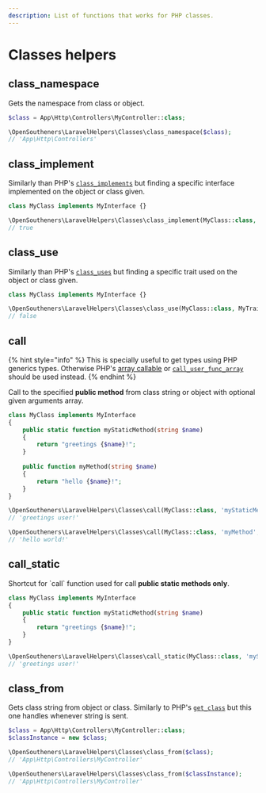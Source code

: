 ```yaml
---
description: List of functions that works for PHP classes.
---
```


# Classes helpers

## class\_namespace

Gets the namespace from class or object.

```php
$class = App\Http\Controllers\MyController::class;

\OpenSoutheners\LaravelHelpers\Classes\class_namespace($class);
// 'App\Http\Controllers'
```

## class\_implement

Similarly than PHP's [`class_implements`](https://www.php.net/manual/en/function.class-implements.php) but finding a specific interface implemented on the object or class given.

```php
class MyClass implements MyInterface {}

\OpenSoutheners\LaravelHelpers\Classes\class_implement(MyClass::class, MyInterface::class);
// true
```

## class\_use

Similarly than PHP's [`class_uses`](https://www.php.net/manual/en/function.class-uses.php) but finding a specific trait used on the object or class given.

```php
class MyClass implements MyInterface {}

\OpenSoutheners\LaravelHelpers\Classes\class_use(MyClass::class, MyTrait::class);
// false
```

## call

{% hint style="info" %}
This is specially useful to get types using PHP generics types. Otherwise PHP's [array callable](https://www.php.net/manual/en/functions.first\_class\_callable\_syntax.php) or [`call_user_func_array`](https://www.php.net/manual/en/function.call-user-func-array.php) should be used instead.
{% endhint %}

Call to the specified **public method** from class string or object with optional given arguments array.

```php
class MyClass implements MyInterface
{
    public static function myStaticMethod(string $name)
    {
        return "greetings {$name}!";
    }
    
    public function myMethod(string $name)
    {
        return "hello {$name}!";
    }
}

\OpenSoutheners\LaravelHelpers\Classes\call(MyClass::class, 'myStaticMethod', ['user'], true);
// 'greetings user!'

\OpenSoutheners\LaravelHelpers\Classes\call(MyClass::class, 'myMethod', ['world']);
// 'hello world!'
```

## call\_static

Shortcut for \`call\` function used for call **public static methods only**.

```php
class MyClass implements MyInterface
{
    public static function myStaticMethod(string $name)
    {
        return "greetings {$name}!";
    }
}

\OpenSoutheners\LaravelHelpers\Classes\call_static(MyClass::class, 'myStaticMethod', ['user']);
// 'greetings user!'
```

## class\_from

Gets class string from object or class. Similarly to PHP's [`get_class`](https://www.php.net/manual/en/function.get-class) but this one handles whenever string is sent.

```php
$class = App\Http\Controllers\MyController::class;
$classInstance = new $class;

\OpenSoutheners\LaravelHelpers\Classes\class_from($class);
// 'App\Http\Controllers\MyController'

\OpenSoutheners\LaravelHelpers\Classes\class_from($classInstance);
// 'App\Http\Controllers\MyController'
```
